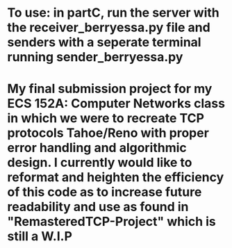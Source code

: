 # To use: in partC, run the server with the receiver_berryessa.py file and senders with a seperate terminal running sender_berryessa.py

# My final submission project for my ECS 152A: Computer Networks class in which we were to recreate TCP protocols Tahoe/Reno with proper error handling and algorithmic design. I currently would like to reformat and heighten the efficiency of this code as to increase future readability and use as found in "RemasteredTCP-Project" which is still a W.I.P
